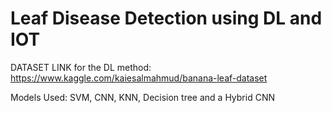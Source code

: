 # Leaf Disease Detection using DL and IOT

DATASET LINK for the DL method: https://www.kaggle.com/kaiesalmahmud/banana-leaf-dataset

Models Used: SVM, CNN, KNN, Decision tree and a Hybrid CNN
